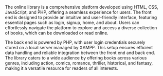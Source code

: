 The online library is a comprehensive platform developed using HTML, CSS, JavaScript, and PHP, offering a seamless experience for users. The front end is designed to provide an intuitive and user-friendly interface, featuring essential pages such as login, signup, home, and about. Users can effortlessly navigate the platform to explore and access a diverse collection of books, which can be downloaded or read online.  

The back end is powered by PHP, with user login credentials securely stored on a local server managed by XAMPP. This setup ensures efficient data handling and reliable integration between the front end and back end. The library caters to a wide audience by offering books across various genres, including action, comics, romance, thriller, historical, and fantasy, making it a versatile resource for readers of all interests.  
